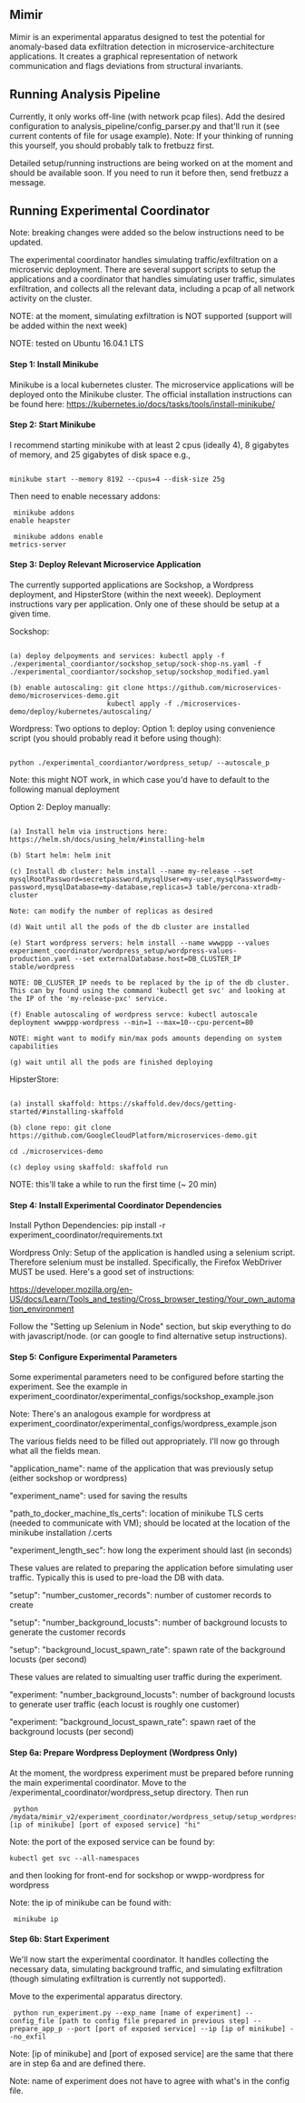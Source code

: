 ## Mimir
Mimir is an experimental apparatus designed to test the potential for anomaly-based data exfiltration detection in microservice-architecture applications. It creates a graphical representation of network communication and flags deviations from structural invariants.


## Running Analysis Pipeline
Currently, it only works off-line (with network pcap files). Add the desired configuration to analysis_pipeline/config_parser.py and that'll run it (see current contents of file for usage example). Note: If your thinking of running this yourself, you should probably talk to fretbuzz first.

Detailed setup/running instructions are being worked on at the moment and should be available soon. If you need to run it before then, send fretbuzz a message. 

## Running Experimental Coordinator

Note: breaking changes were added so the below instructions need to be updated.

The experimental coordinator handles simulating traffic/exfiltration on a microservic deployment. There are several support scripts to setup the applications and a coordinator that handles simulating user traffic, simulates exfiltration, and collects all the relevant data, including a pcap of all network activity on the cluster.

NOTE: at the moment, simulating exfiltration is NOT supported (support will be added within the next week)

NOTE: tested on Ubuntu 16.04.1 LTS

#### Step 1: Install Minikube
Minikube is a local kubernetes cluster. The microservice applications will be deployed onto the Minikube cluster. The official installation instructions can be found here: https://kubernetes.io/docs/tasks/tools/install-minikube/

#### Step 2: Start Minikube
I recommend starting minikube with at least 2 cpus (ideally 4), 8 gigabytes of memory, and 25 gigabytes of disk space
	e.g., <pre><code> minikube start --memory 8192 --cpus=4 --disk-size 25g </code></pre>
	
 Then need to enable necessary addons:
    <pre><code>  minikube addons enable heapster </code></pre>
    <pre><code>  minikube addons enable metrics-server </code></pre>
 
#### Step 3: Deploy Relevant Microservice Application
 The currently supported applications are Sockshop, a Wordpress deployment, and HipsterStore (within the next weeek). Deployment instructions vary per application. Only one of these should be setup at a given time.

Sockshop: 

<pre><code>
(a) deploy delpoyments and services: kubectl apply -f ./experimental_coordiantor/sockshop_setup/sock-shop-ns.yaml -f ./experimental_coordiantor/sockshop_setup/sockshop_modified.yaml

(b) enable autoscaling: git clone https://github.com/microservices-demo/microservices-demo.git
                        kubectl apply -f ./microservices-demo/deploy/kubernetes/autoscaling/
</code></pre>

Wordpress: Two options to deploy: 
Option 1: deploy using convenience script (you should probably read it before using though): 
<pre><code>	  
python ./experimental_coordiantor/wordpress_setup/ --autoscale_p
</code></pre>
	      
Note: this might NOT work, in which case you'd have to default to the following manual deployment

Option 2: Deploy manually:
<pre><code>
(a) Install helm via instructions here: https://helm.sh/docs/using_helm/#installing-helm
	   
(b) Start helm: helm init
				
(c) Install db cluster: helm install --name my-release --set mysqlRootPassword=secretpassword,mysqlUser=my-user,mysqlPassword=my-password,mysqlDatabase=my-database,replicas=3 table/percona-xtradb-cluster
				
Note: can modify the number of replicas as desired
						    
(d) Wait until all the pods of the db cluster are installed
				    
(e) Start wordpress servers: helm install --name wwwppp --values experiment_coordinator/wordpress_setup/wordpress-values-production.yaml --set externalDatabase.host=DB_CLUSTER_IP stable/wordpress
	   
NOTE: DB_CLUSTER_IP needs to be replaced by the ip of the db cluster. This can by found using the command 'kubectl get svc' and looking at the IP of the 'my-release-pxc' service.
      
(f) Enable autoscaling of wordpress servce: kubectl autoscale deployment wwwppp-wordpress --min=1 --max=10--cpu-percent=80
	   
NOTE: might want to modify min/max pods amounts depending on system capabilities
	   
(g) wait until all the pods are finished deploying
</code></pre>

HipsterStore: 
<pre><code>
(a) install skaffold: https://skaffold.dev/docs/getting-started/#installing-skaffold

(b) clone repo: git clone https://github.com/GoogleCloudPlatform/microservices-demo.git
	      
cd ./microservices-demo
			      
(c) deploy using skaffold: skaffold run 
</code></pre>
NOTE: this'll take a while to run the first time (~ 20 min)


#### Step 4: Install Experimental Coordinator Dependencies

Install Python Dependencies: pip install -r experiment_coordinator/requirements.txt

Wordpress Only: Setup of the application is handled using a selenium script. Therefore selenium must be installed. Specifically, the Firefox WebDriver MUST be used. Here's a good set of instructions: 

https://developer.mozilla.org/en-US/docs/Learn/Tools_and_testing/Cross_browser_testing/Your_own_automation_environment

Follow the "Setting up Selenium in Node" section, but skip everything to do with javascript/node. (or can google to find alternative setup instructions). 


#### Step 5: Configure Experimental Parameters

Some experimental parameters need to be configured before starting the experiment. See the example in experiment_coordinator/experimental_configs/sockshop_example.json

Note: There's an analogous example for wordpress at experiment_coordinator/experimental_configs/wordpress_example.json

The various fields need to be filled out appropriately. I'll now go through what all the fields mean.

"application_name": name of the application that was previously setup (either sockshop or wordpress)

"experiment_name": used for saving the results

"path_to_docker_machine_tls_certs": location of minikube TLS certs (needed to communicate with VM); should be located at the location of the minikube installation /.certs

"experiment_length_sec": how long the experiment should last (in seconds)

These values are related to preparing the application before simulating user traffic. Typically this is used to pre-load the DB with data.

"setup": "number_customer_records": number of customer records to create

"setup": "number_background_locusts": number of background locusts to generate the customer records

"setup": "background_locust_spawn_rate": spawn rate of the background locusts (per second)

These values are related to simualting user traffic during the experiment.

"experiment: "number_background_locusts": number of background locusts to generate user traffic (each locust is roughly one customer)

"experiment: "background_locust_spawn_rate": spawn raet of the background locusts (per second)


#### Step 6a: Prepare Wordpress Deployment (Wordpress Only)

At the moment, the wordpress experiment must be prepared before running the main experimental coordinator. Move to the /experimental_coordinator/wordpress_setup directory. Then run

<pre><code> python /mydata/mimir_v2/experiment_coordinator/wordpress_setup/setup_wordpress.py [ip of minikube] [port of exposed service] "hi" </code></pre>

Note: the port of the exposed service can be found by: <code><pre> kubectl get svc --all-namespaces </code></pre> and then looking for front-end for sockshop or wwpp-wordpress for wordpress

Note: the ip of minikube can be found with: <code><pre> minikube ip </code></pre>

#### Step 6b: Start Experiment

We'll now start the experimental coordinator. It handles collecting the necessary data, simulating background traffic, and simulating exfiltration (though simulating exfiltration is currently not supported).

Move to the experimental apparatus directory. 

<pre><code> python run_experiment.py --exp_name [name of experiment] --config_file [path to config file prepared in previous step] --prepare_app_p --port [port of exposed service] --ip [ip of minikube] --no_exfil </code></pre>

Note: [ip of minikube] and [port of exposed service] are the same that there are in step 6a and are defined there.

Note: name of experiment does not have to agree with what's in the config file.
 
